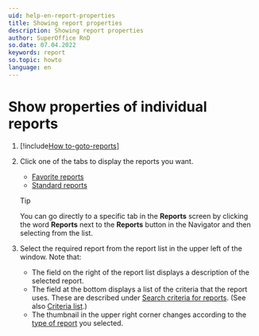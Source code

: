 ```yaml
---
uid: help-en-report-properties
title: Showing report properties
description: Showing report properties
author: SuperOffice RnD
so.date: 07.04.2022
keywords: report
so.topic: howto
language: en
---
```


# Show properties of individual reports

1. [!include[How to-goto-reports](includes/goto-reports.md)]

2. Click one of the tabs to display the reports you want.

    * [Favorite reports][5]
    * [Standard reports][1]

    > [!TIP]
    > You can go directly to a specific tab in the **Reports** screen by clicking the word **Reports** next to the **Reports** button in the Navigator and then selecting from the list.

3. Select the required report from the report list in the upper left of the window. Note that:

    * The field on the right of the report list displays a description of the selected report.
    * The field at the bottom displays a list of the criteria that the report uses. These are described under [Search criteria for reports][2]. (See also [Criteria list][3].)
    * The thumbnail in the upper right corner changes according to the [type of report][4] you selected.

<!-- Referenced links -->
[1]: standard-reports.md#type
[2]: search-criteria/index.md
[3]: screen/index.md#criteria
[4]: index.md#report-types
[5]: favorites/index.md

<!-- Referenced images -->
